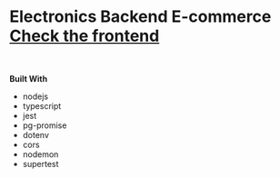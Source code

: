 <div>
  <h1> Electronics Backend E-commerce
  <br>
  <a href="https://github.com/gabrielnavas/electronics_frontend">
    <strong>Check the frontend</strong>
  </a>
</div>
<br/> 

<strong>Built With</strong>


- nodejs
- typescript
- jest
- pg-promise
- dotenv
- cors
- nodemon
- supertest
